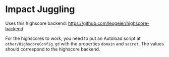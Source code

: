 # Impact Juggling

Uses this highscore backend: https://github.com/leogeier/highscore-backend

For the highscores to work, you need to put an Autoload script at `other/HighscoreConfig.gd` with the properties `domain` and `secret`. The values should correspond to the highscore backend.
